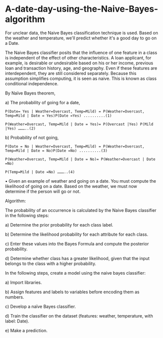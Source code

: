 # A-date-day-using-the-Naive-Bayes-algorithm

For unclear data, the Naive Bayes classification technique is used. Based on the weather and temperature, we'll predict whether it's a good day to go on a Date.

The Naive Bayes classifier posits that the influence of one feature in a class is independent of the effect of other characteristics. A loan applicant, for example, is desirable or undesirable based on his or her income, previous loan and transaction history, age, and geography. Even if these features are interdependent, they are still considered separately. Because this assumption simplifies computing, it is seen as naive. This is known as class conditional independence.

By Naïve Bayes theorem,
  
  a) The probability of going for a date,
    
    P(Date= Yes | Weather=Overcast, Temp=Mild) = P(Weather=Overcast, Temp=Mild | Date = Yes)P(Date =Yes) ..........(1)
    
    P(Weather=Overcast, Temp=Mild | Date = Yes)= P(Overcast |Yes) P(Mild |Yes) ………..(2)
    
  b) Probability of not going,
    
    P(Date = No | Weather=Overcast, Temp=Mild) = P(Weather=Overcast, Temp=Mild | Date = No)P(Date =No) ..........(3)
    
    P(Weather=Overcast, Temp=Mild | Date = No)= P(Weather=Overcast | Date =No)
    
    P(Temp=Mild | Date =No) ………..(4)

• Given an example of weather and going on a date. You must compute the likelihood of going on a date. Based on the weather, we must now determine if the person will go or not.


Algorithm:

The probability of an occurrence is calculated by the Naive Bayes classifier in the following steps:

  a) Determine the prior probability for each class label.
  
  b) Determine the likelihood probability for each attribute for each class.
  
  c) Enter these values into the Bayes Formula and compute the posterior probability.
  
  d) Determine whether class has a greater likelihood, given that the input belongs to the class with a higher probability.

In the following steps, create a model using the naive bayes classifier:

  a) Import libraries.
  
  b) Assign features and labels to variables before encoding them as numbers.
  
  c) Develop a naïve Bayes classifier.
  
  d) Train the classifier on the dataset (features: weather, temperature, with label: Date).

  e) Make a prediction.


